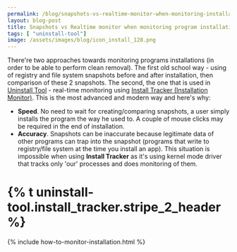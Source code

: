 ```yaml
---
permalink: /blog/snapshots-vs-realtime-monitor-when-monitoring-installations
layout: blog-post
title: Snapshots vs Realtime monitor when monitoring program installation
tags: [ "uninstall-tool"]
image: /assets/images/blog/icon_install_128.png
---
```


There're two approaches towards monitoring programs installations (in order to be able to perform clean removal). The first old school way - using of registry and file system snapshots before and after installation, then comparison of these 2 snapshots. The second, the one that is used in [Uninstall Tool](/uninstall-tool) - real-time monitoring using [Install Tracker (Installation Monitor)](/uninstall-tool/install-tracker-installation-monitor). This is the most advanced and modern way and here's why:

<!--more-->

- **Speed**. No need to wait for creating/comparing snapshots, a user simply installs the program the way he used to. A couple of mouse clicks may be required in the end of installation.
- **Accuracy**. Snapshots can be inaccurate because legitimate data of other programs can trap into the snapshot (programs that write to registry/file system at the time you install an app). This situation is impossible when using **Install Tracker** as it's using kernel mode driver that tracks only 'our' processes and does monitoring of them.

# {% t uninstall-tool.install_tracker.stripe_2_header %}

{% include how-to-monitor-installation.html %}